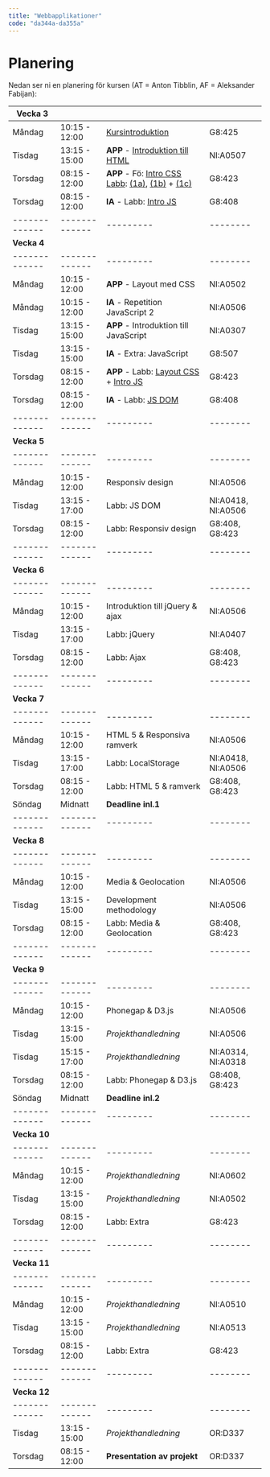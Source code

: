```yaml
---
title: "Webbapplikationer"
code: "da344a-da355a"
---
```


# Planering

Nedan ser ni en planering för kursen (AT = Anton Tibblin, AF = Aleksander Fabijan):

| Vecka 3 | | | |
| ------------- |-------------| ---------| -------- |
| Måndag | 10:15 - 12:00 | [Kursintroduktion](lectures/le1.html) | G8:425 | AT
| Tisdag | 13:15 - 15:00 | **APP** - [Introduktion till HTML](lectures/le2.html) | NI:A0507 | AT
| Torsdag| 08:15 - 12:00 | **APP** - Fö: [Intro CSS Labb](lectures/le4.html): [(1a)](exercises/ex1.html), [(1b)](exercises/ex2.html) + [(1c)](exercises/ex3.html) | G8:423 | AT
| Torsdag| 08:15 - 12:00 | **IA** - Labb: [Intro JS](exercises/ex5.html) | G8:408 | AF
| ------------- |-------------| ---------| -------- |
| **Vecka 4** | | | |
| ------------- |-------------| ---------| -------- |
| Måndag | 10:15 - 12:00 | **APP** - Layout med CSS | NI:A0502	 | AT
| Måndag | 10:15 - 12:00 | **IA** - Repetition JavaScript 2 | NI:A0506 | AF
| Tisdag | 13:15 - 15:00 | **APP** - Introduktion till JavaScript| NI:A0307 | AT
| Tisdag | 13:15 - 15:00 | **IA** - Extra: JavaScript | G8:507 | AF
| Torsdag| 08:15 - 12:00 | **APP** - Labb: [Layout CSS](exercises/ex4.html) + [Intro JS](exercises/ex5.html) | G8:423 | AT
| Torsdag| 08:15 - 12:00 | **IA** - Labb: [JS DOM](exercises/ex6.html)| G8:408 | AF
| ------------- |-------------| ---------| -------- |
| **Vecka 5** | | | |
| ------------- |-------------| ---------| -------- |
| Måndag | 10:15 - 12:00 | Responsiv design| NI:A0506 | AT
| Tisdag | 13:15 - 17:00 | Labb: JS DOM  | 	NI:A0418, NI:A0506 | AT + AF
| Torsdag| 08:15 - 12:00 | Labb: Responsiv design | G8:408, G8:423 | AT + AF
| ------------- |-------------| ---------| -------- |
| **Vecka 6** | | | |
| ------------- |-------------| ---------| -------- |
| Måndag | 10:15 - 12:00 | Introduktion till jQuery & ajax | NI:A0506 | AT
| Tisdag | 13:15 - 17:00 | Labb: jQuery  | NI:A0407 | AT
| Torsdag| 08:15 - 12:00 | Labb: Ajax  | G8:408, G8:423 | AT
| ------------- |-------------| ---------| -------- |
| **Vecka 7** | | | |
| ------------- |-------------| ---------| -------- |
| Måndag | 10:15 - 12:00 | HTML 5 & Responsiva ramverk | NI:A0506 | AT
| Tisdag | 13:15 - 17:00 | Labb: LocalStorage | NI:A0418, NI:A0506 | AT
| Torsdag| 08:15 - 12:00 | Labb: HTML 5 & ramverk  | G8:408, G8:423 | AT
| Söndag | Midnatt | **Deadline inl.1** | | |
| ------------- |-------------| ---------| -------- |
| **Vecka 8** | | | |
| ------------- |-------------| ---------| -------- |
| Måndag | 10:15 - 12:00 | Media & Geolocation | NI:A0506 | AT
| Tisdag | 13:15 - 15:00 | Development methodology | NI:A0506 | AF
| Torsdag| 08:15 - 12:00 | Labb: Media & Geolocation | G8:408, G8:423 | AT
| ------------- |-------------| ---------| -------- |
| **Vecka 9** | | | |
| ------------- |-------------| ---------| -------- |
| Måndag | 10:15 - 12:00 | Phonegap & D3.js | NI:A0506 | AT
| Tisdag | 13:15 - 15:00 | *Projekthandledning* | NI:A0506 | AT
| Tisdag | 15:15 - 17:00 | *Projekthandledning* | NI:A0314, NI:A0318 | AT
| Torsdag| 08:15 - 12:00 | Labb: Phonegap & D3.js | G8:408, G8:423 | AT
| Söndag | Midnatt | **Deadline inl.2** | | |
| ------------- |-------------| ---------| -------- |
| **Vecka 10** | | | |
| ------------- |-------------| ---------| -------- |
| Måndag | 10:15 - 12:00 | *Projekthandledning* | NI:A0602 | AT, AF
| Tisdag | 13:15 - 15:00 | *Projekthandledning* | NI:A0502 | AT, AF
| Torsdag| 08:15 - 12:00 | Labb: Extra | G8:423 | AF
| ------------- |-------------| ---------| -------- |
| **Vecka 11** | | | |
| ------------- |-------------| ---------| -------- |
| Måndag | 10:15 - 12:00 | *Projekthandledning* | NI:A0510 | AT, AF
| Tisdag | 13:15 - 15:00 | *Projekthandledning* | NI:A0513 | AT, AF
| Torsdag| 08:15 - 12:00 | Labb: Extra | G8:423 | AT
| ------------- |-------------| ---------| -------- |
| **Vecka 12** | | | |
| ------------- |-------------| ---------| -------- |
| Tisdag | 13:15 - 15:00 | *Projekthandledning* | OR:D337 | AT, AF
| Torsdag| 08:15 - 12:00 | **Presentation av projekt** | OR:D337 | AT
